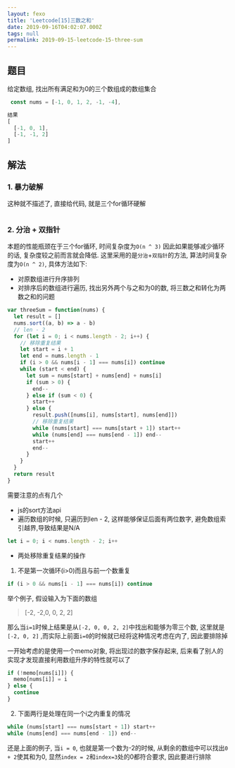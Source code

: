 ```yaml
---
layout: fexo
title: 'Leetcode[15]三数之和'
date: 2019-09-16T04:02:07.000Z
tags: null
permalink: 2019-09-15-leetcode-15-three-sum
---
```

## 题目
给定数组, 找出所有满足和为0的三个数组成的数组集合
```js
 const nums = [-1, 0, 1, 2, -1, -4],

结果
[
  [-1, 0, 1],
  [-1, -1, 2]
]
```

## 解法
### 1. 暴力破解
这种就不描述了, 直接给代码, 就是三个for循环硬解
```js
```
### 2. 分治 + 双指针
本题的性能瓶颈在于三个for循环, 时间复杂度为`O(n ^ 3)` 因此如果能够减少循环的话, 复杂度较之前而言就会降低. 这里采用的是`分治`+`双指针`的方法, 算法时间复杂度为`O(n ^ 2)`, 具体方法如下:
* 对原数组进行升序排列
* 对排序后的数组进行遍历, 找出另外两个与之和为0的数, 将三数之和转化为两数之和的问题
```js
var threeSum = function(nums) {
  let result = []
  nums.sort((a, b) => a - b)
  // len - 2
  for (let i = 0; i < nums.length - 2; i++) {
    // 移除重复结果
    let start = i + 1
    let end = nums.length - 1
    if (i > 0 && nums[i - 1] === nums[i]) continue
    while (start < end) {
      let sum = nums[start] + nums[end] + nums[i]
      if (sum > 0) {
        end--
      } else if (sum < 0) {
        start++
      } else {
        result.push([nums[i], nums[start], nums[end]])
        // 移除重复结果
        while (nums[start] === nums[start + 1]) start++
        while (nums[end] === nums[end - 1]) end--
        start++
        end--
      }
    }
  }
  return result
}

```
需要注意的点有几个
* js的sort方法api
* 遍历数组的时候, 只遍历到len - 2, 这样能够保证后面有两位数字, 避免数组索引越界,导致结果是N/A
```js
let i = 0; i < nums.length - 2; i++
```
* 两处移除重复结果的操作
1. 不是第一次循环(i>0)而且与前一个数重复
```js
if (i > 0 && nums[i - 1] === nums[i]) continue
```
举个例子, 假设输入为下面的数组
> [-2, -2,0, 0, 2, 2]

那么当`i=1`时候上结果是从`[-2, 0, 0, 2, 2]`中找出和能够为零三个数, 这里就是`[-2, 0, 2]` ,而实际上前面`i=0`的时候就已经将这种情况考虑在内了, 因此要排除掉

一开始考虑的是使用一个memo对象, 将出现过的数字保存起来, 后来看了别人的实现才发现直接利用数组升序的特性就可以了
```js
if (!memo[nums[i]]) {
  memo[nums[i]] = i
} else {
  continue
}
```

2. 下面两行是处理在同一个i之内重复的情况
```js
while (nums[start] === nums[start + 1]) start++
while (nums[end] === nums[end - 1]) end--
```
还是上面的例子, 当`i = 0`, 也就是第一个数为-2的时候, 从剩余的数组中可以找出`0 + 2`使其和为0, 显然`index = 2`和`index=3`处的0都符合要求, 因此要进行排除
```
```
